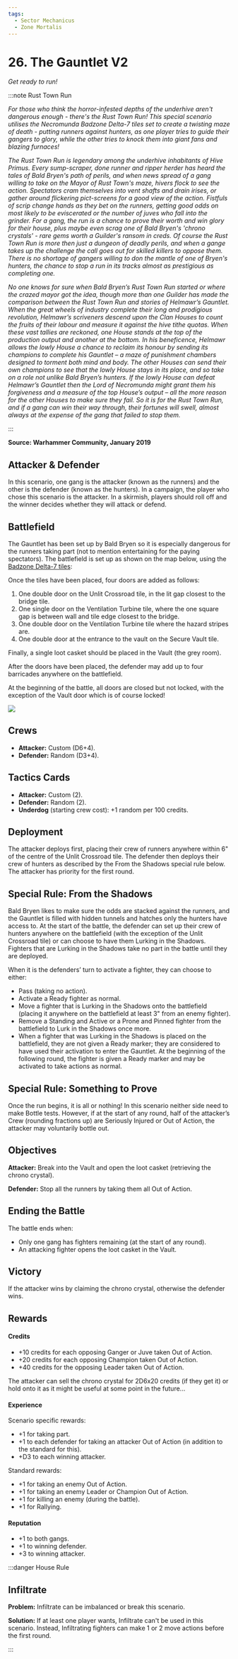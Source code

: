 ```yaml
---
tags:
  - Sector Mechanicus
  - Zone Mortalis
---
```


# 26. The Gauntlet V2

_Get ready to run!_

:::note Rust Town Run

_For those who think the horror-infested depths of the underhive aren't dangerous enough - there's the Rust Town Run! This special scenario utilises the Necromunda Badzone Delta-7 tiles set to create a twisting maze of death - putting runners against hunters, as one player tries to guide their gangers to glory, while the other tries to knock them into giant fans and blazing furnaces!_

_The Rust Town Run is legendary among the underhive inhabitants of Hive Primus. Every sump-scraper, done runner and ripper herder has heard the tales of Bald Bryen's path of perils, and when news spread of a gang willing to take on the Mayor of Rust Town's maze, hivers flock to see the action. Spectators cram themselves into vent shafts and drain irises, or gather around flickering pict-screens for a good view of the action. Fistfuls of scrip change hands as they bet on the runners, getting good odds on most likely to be eviscerated or the number of juves who fall into the grinder. For a gang, the run is a chance to prove their worth and win glory for their house, plus maybe even scrag one of Bald Bryen's 'chrono crystals' - rare gems worth a Guilder's ransom in creds. Of course the Rust Town Run is more then just a dungeon of deadly perils, and when a gange takes up the challenge the call goes out for skilled killers to oppose them. There is no shortage of gangers willing to don the mantle of one of Bryen's hunters, the chance to stop a run in its tracks almost as prestigious as completing one._

_No one knows for sure when Bald Bryen’s Rust Town Run started or where the crazed mayor got the idea, though more than one Guilder has made the comparison between the Rust Town Run and stories of Helmawr’s Gauntlet. When the great wheels of industry complete their long and prodigious revolution, Helmawr’s scriveners descend upon the Clan Houses to count the fruits of their labour and measure it against the hive tithe quotas. When these vast tallies are reckoned, one House stands at the top of the production output and another at the bottom. In his beneficence, Helmawr allows the lowly House a chance to reclaim its honour by sending its champions to complete his Gauntlet – a maze of punishment chambers designed to torment both mind and body. The other Houses can send their own champions to see that the lowly House stays in its place, and so take on a role not unlike Bald Bryen’s hunters. If the lowly House can defeat Helmawr’s Gauntlet then the Lord of Necromunda might grant them his forgiveness and a measure of the top House’s output – all the more reason for the other Houses to make sure they fail. So it is for the Rust Town Run, and if a gang can win their way through, their fortunes will swell, almost always at the expense of the gang that failed to stop them._

:::

**Source: Warhammer Community, January 2019**

## Attacker & Defender

In this scenario, one gang is the attacker (known as
the runners) and the other is the defender (known as
the hunters). In a campaign, the player who chose this
scenario is the attacker. In a skirmish, players should
roll off and the winner decides whether they will
attack or defend.

## Battlefield

The Gauntlet has been set up by Bald Bryen so it is
especially dangerous for the runners taking part (not
to mention entertaining for the paying spectators).
The battlefield is set up as shown on the map below,
using the [Badzone Delta-7 tiles](/docs/battlefield-setup/special-terrian-features/badzone-delta-7):

Once the tiles have been placed, four doors are added
as follows:

1. One double door on the Unlit Crossroad tile, in
   the lit gap closest to the bridge tile.
2. One single door on the Ventilation Turbine tile,
   where the one square gap is between wall and
   tile edge closest to the bridge.
3. One double door on the Ventilation Turbine tile
   where the hazard stripes are.
4. One double door at the entrance to the vault on
   the Secure Vault tile.

Finally, a single loot casket should be placed in the
Vault (the grey room).

After the doors have been placed, the defender may
add up to four barricades anywhere on the battlefield.

At the beginning of the battle, all doors are closed
but not locked, with the exception of the Vault door
which is of course locked!

![](the-gauntlet.jpg)

## Crews

- **Attacker:** Custom (D6+4).
- **Defender:** Random (D3+4).

## Tactics Cards

- **Attacker:** Custom (2).
- **Defender:** Random (2).
- **Underdog** (starting crew cost): +1 random per 100 credits.

## Deployment

The attacker deploys first, placing their crew of
runners anywhere within 6" of the centre of the Unlit
Crossroad tile. The defender then deploys their crew
of hunters as described by the From the Shadows
special rule below. The attacker has priority for
the first round.

## Special Rule: From the Shadows

Bald Bryen likes to make sure the odds are stacked
against the runners, and the Gauntlet is filled with
hidden tunnels and hatches only the hunters have
access to. At the start of the battle, the defender
can set up their crew of hunters anywhere on the
battlefield (with the exception of the Unlit Crossroad
tile) or can choose to have them Lurking in the
Shadows. Fighters that are Lurking in the Shadows
take no part in the battle until they are deployed.

When it is the defenders’ turn to activate a fighter,
they can choose to either:

- Pass (taking no action).
- Activate a Ready fighter as normal.
- Move a fighter that is Lurking in the Shadows
  onto the battlefield (placing it anywhere on the
  battlefield at least 3" from an enemy fighter).
- Remove a Standing and Active or a Prone and
  Pinned fighter from the battlefield to Lurk in the
  Shadows once more.
- When a fighter that was Lurking in the Shadows is
  placed on the battlefield, they are not given a Ready
  marker; they are considered to have used their
  activation to enter the Gauntlet. At the beginning
  of the following round, the fighter is given a Ready
  marker and may be activated to take actions
  as normal.

## Special Rule: Something to Prove

Once the run begins, it is all or nothing! In this
scenario neither side need to make Bottle tests.
However, if at the start of any round, half of the
attacker’s Crew (rounding fractions up) are Seriously
Injured or Out of Action, the attacker may voluntarily
bottle out.

## Objectives

**Attacker:** Break into the Vault and open the loot casket (retrieving the chrono crystal).

**Defender:** Stop all the runners by taking them all Out of Action.

## Ending the Battle

The battle ends when:

- Only one gang has fighters remaining (at the start of any round).
- An attacking fighter opens the loot casket in the Vault.

## Victory

If the attacker wins by claiming the chrono crystal, otherwise the defender wins.

## Rewards

#### Credits

- +10 credits for each opposing Ganger or Juve taken Out of Action.
- +20 credits for each opposing Champion taken Out of Action.
- +40 credits for the opposing Leader taken Out of Action.

The attacker can sell the chrono crystal for 2D6x20 credits (if they get it) or hold onto it as it might be useful at some point in the future...

#### Experience

Scenario specific rewards:

- +1 for taking part.
- +1 to each defender for taking an attacker Out of Action (in addition to the standard for this).
- +D3 to each winning attacker.

Standard rewards:

- +1 for taking an enemy Out of Action.
- +1 for taking an enemy Leader or Champion Out of Action.
- +1 for killing an enemy (during the battle).
- +1 for Rallying.

#### Reputation

- +1 to both gangs.
- +1 to winning defender.
- +3 to winning attacker.

:::danger House Rule

## Infiltrate

**Problem:** Infiltrate can be imbalanced or break this scenario.

**Solution:** If at least one player wants, Infiltrate can't be used in this scenario. Instead, Infiltrating fighters can make 1 or 2 move actions before the first round.

:::
